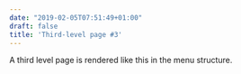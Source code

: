 ```yaml
---
date: "2019-02-05T07:51:49+01:00"
draft: false
title: 'Third-level page #3'
---
```


A third level page is rendered like this in the menu structure.

